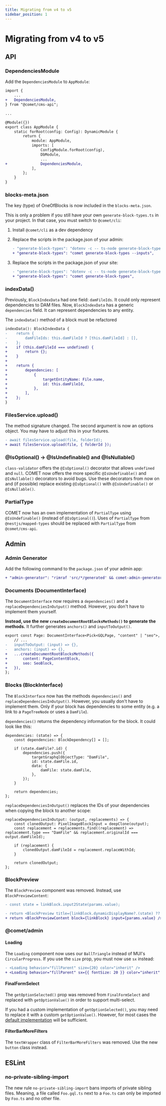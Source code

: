```yaml
---
title: Migrating from v4 to v5
sidebar_position: 1
---
```


# Migrating from v4 to v5

## API

### DependenciesModule

Add the `DependenciesModule` to `AppModule`:

```diff
import {
    ...
+   DependenciesModule,
} from "@comet/cms-api";

...

@Module({})
export class AppModule {
    static forRoot(config: Config): DynamicModule {
        return {
            module: AppModule,
            imports: [
                ConfigModule.forRoot(config),
                DbModule,
                ...
+               DependenciesModule,
            ],
        };
    }
}
```

### blocks-meta.json

The key (type) of OneOfBlocks is now included in the `blocks-meta.json`.

This is only a problem if you still have your own `generate-block-types.ts` in your project. In that case, you must switch to `@comet/cli`:

1. Install `@comet/cli` as a dev dependency
2. Replace the scripts in the package.json of your admin:

    ```diff
    - "generate-block-types": "dotenv -c -- ts-node generate-block-types.ts",
    + "generate-block-types": "comet generate-block-types --inputs",
    ```

3. Replace the scripts in the package.json of your site:

    ```diff
    - "generate-block-types": "dotenv -c -- ts-node generate-block-types.ts",
    + "generate-block-types": "comet generate-block-types",
    ```

### indexData()

Previously, `BlockIndexData` had one field: `damFileIds`. It could only represent dependencies to DAM files. Now, `BlockIndexData` has a generic `dependencies` field. It can represent dependencies to any entity.

The `indexData()` method of a block must be refactored

```diff
indexData(): BlockIndexData {
-    return {
-        damFileIds: this.damFileId ? [this.damFileId] : [],
-    };
+    if (this.damFileId === undefined) {
+        return {};
+    }
+
+    return {
+        dependencies: [
+            {
+                targetEntityName: File.name,
+                id: this.damFileId,
+            },
+        ],
+    };
}
```

### FilesService.upload()

The method signature changed.
The second argument is now an options object.
You may have to adjust this in your fixtures.

```diff
- await filesService.upload(file, folderId);
+ await filesService.upload(file, { folderId });
```

### @IsOptional() -> @IsUndefinable() and @IsNullable()

`class-validator` offers the `@IsOptional()` decorator that allows `undefined` and `null`.
COMET now offers the more specific `@IsUndefinable()` and `@IsNullable()` decorators to avoid bugs.
Use these decorators from now on and (if possible) replace existing `@IsOptional()` with `@IsUndefinable()` or `@IsNullable()`.

### PartialType

COMET now has an own implementation of `PartialType` using `@IsUndefinable()` (instead of `@IsOptional()`).
Uses of `PartialType` from `@nestjs/mapped-types` should be replaced with `PartialType` from `@comet/cms-api`.

## Admin

### Admin Generator

Add the following command to the `package.json` of your admin app:

```diff
+ "admin-generator": "rimraf 'src/*/generated' && comet-admin-generator generate crud-generator-config.ts",
```

### Documents (DocumentInterface)

The `DocumentInterface` now requires a `dependencies()` and a `replaceDependenciesInOutput()` method. However, you don't have to implement them yourself.

**Instead, use the new `createDocumentRootBlocksMethods()` to generate the methods.**
It further generates `anchors()` and `inputToOutput()`.

```diff
export const Page: DocumentInterface<Pick<GQLPage, "content" | "seo">, GQLPageInput> = {
    // ...
-   inputToOutput: (input) => {},
-   anchors: (input) => {},
+   ...createDocumentRootBlocksMethods({
+       content: PageContentBlock,
+       seo: SeoBlock,
+   }),
};
```

### Blocks (BlockInterface)

The `BlockInterface` now has the methods `dependencies()` and `replaceDependenciesInOutput()`.
However, you usually don't have to implement them. Only if your block has dependencies to some entity (e.g. a link to a `PageTreeNode` or uses a `DamFile`).

`dependencies()` returns the dependency information for the block. It could look like this:

```tsx
dependencies: (state) => {
    const dependencies: BlockDependency[] = [];

    if (state.damFile?.id) {
        dependencies.push({
            targetGraphqlObjectType: "DamFile",
            id: state.damFile.id,
            data: {
                damFile: state.damFile,
            },
        });
    }

    return dependencies;
};
```

`replaceDependenciesInOutput()` replaces the IDs of your dependencies when copying the block to another scope:

```tsx
replaceDependenciesInOutput: (output, replacements) => {
    const clonedOutput: PixelImageBlockInput = deepClone(output);
    const replacement = replacements.find((replacement) => replacement.type === "DamFile" && replacement.originalId === output.damFileId);

    if (replacement) {
        clonedOutput.damFileId = replacement.replaceWithId;
    }

    return clonedOutput;
};
```

### BlockPreview

The `BlockPreview` component was removed. Instead, use `BlockPreviewContent`:

```diff
- const state = linkBlock.input2State(params.value);

- return <BlockPreview title={linkBlock.dynamicDisplayName?.(state) ?? linkBlock.displayName} content={linkBlock.previewContent(state)} />;
+ return <BlockPreviewContent block={linkBlock} input={params.value} />;
```

### @comet/admin

#### Loading

The `Loading` component now uses our `BallTriangle` instead of MUI's `CircularProgress`. If you use the `size` prop, you must now use `sx` instead:

```diff
- <Loading behavior="fillParent" size={20} color="inherit" />
+ <Loading behavior="fillParent" sx={{ fontSize: 20 }} color="inherit" />
```

#### FinalFormSelect

The `getOptionSelected()` prop was removed from `FinalFormSelect` and replaced with `getOptionValue()` in order to support multi-select.

If you had a custom implementation of `getOptionSelected()`, you may need to replace it with a custom `getOptionValue()`. However, for most cases the [default implementation](https://github.com/vivid-planet/comet/commit/fe5e0735#diff-ef93179fe4c6d99e9e776fb1e928ac8b5af12c27fa2d2a6ea124e46028fb8b95R28-R31) will be sufficient.

#### FilterBarMoreFilters

The `textWrapper` class of `FilterBarMoreFilters` was removed. Use the new `button` class instead.

## ESLint

### no-private-sibling-import

The new rule `no-private-sibling-import` bans imports of private sibling files.
Meaning, a file called `Foo.gql.ts` next to a `Foo.ts` can only be imported by `Foo.ts` and no other file.
